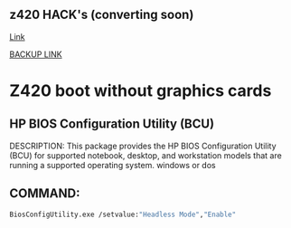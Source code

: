 ## z420 HACK's (converting soon)
[Link](https://www.techpowerup.com/forums/threads/mighty-morphin-power-servers-or-hp-z620-impossiburu-build-on-a-budget.269982/)

[BACKUP LINK](https://web.archive.org/web/20220416211052/https://www.techpowerup.com/forums/threads/mighty-morphin-power-servers-or-hp-z620-impossiburu-build-on-a-budget.269982/)

# Z420 boot without graphics cards

## HP BIOS Configuration Utility (BCU)

DESCRIPTION:
This package provides the HP BIOS Configuration Utility (BCU) for supported notebook, desktop, and workstation models that are running a supported operating system.
windows or dos

## COMMAND:

```bash
BiosConfigUtility.exe /setvalue:"Headless Mode","Enable"
```
